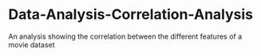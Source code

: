 # Data-Analysis-Correlation-Analysis
An analysis showing the correlation between the different features of a movie dataset
